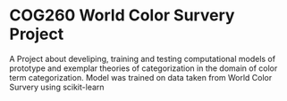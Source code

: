# COG260 World Color Survery Project
A Project about develiping, training and testing computational models of prototype and exemplar theories of categorization in the domain of color term categorization. Model was trained on data taken from World Color Survery using scikit-learn
